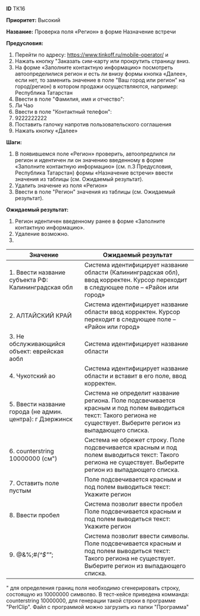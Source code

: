 **ID**		ТК16

**Приоритет:**	Высокий

**Название:** 	Проверка поля «Регион» в форме Назначение встречи

**Предусловия:**

1.	Перейти по адресу: https://www.tinkoff.ru/mobile-operator/ и 
2.	Нажать кнопку "Заказать сим-карту или прокрутить страницу вниз.
3.	На форме «Заполните контактную информацию» посмотреть автоопределилися регион и есть ли внизу формы кнопка «Далее», если нет, то заменить значение в поле "Ваш город или регион" на город(регион) в котором продажи осуществляются, например: Республика Татарстан
4.	Ввести в поле "Фамилия, имя и отчество": 
5.	Ли Чао
6.	Ввести в поле "Контактный телефон": 
7.	9222222222
8.	Поставить галочку напротив пользовательского соглашения 
9.	Нажать кнопку «Далее»

**Шаги:**

1.	В появившемся поле «Регион» проверить, автоопредлился ли регион и идентичен ли он значению введенному в форме «Заполните контактную информацию» (см. п.3 Предусловия, Республика Татарстан)  формы «Назначение встречи» ввести значения из таблицы (см. Ожидаемый результат).
2.	Удалить значение из поля «Регион»
3.	Ввести в поле "Регион" значения из таблицы (см. Ожидаемый результат).

**Ожидаемый результат:**

1.	Регион идентичен введенному ранее в форме «Заполните контактную информацию».
2.	Удаление возможно.
3.	

|    Значение                                                     |    Ожидаемый результат                                                                                                                                                               |
|-----------------------------------------------------------------|--------------------------------------------------------------------------------------------------------------------------------------------------------------------------------------|
|    1. Ввести название субъекта РФ:    Калининградская обл          |    Система идентифицирует название области (Калининградская   обл), ввод корректен.   Курсор переходит в следующее поле – «Район или   город»                                        |
|    2. АЛТАЙСКИЙ КРАЙ                                               |    Система идентифицирует название области ввод корректен.   Курсор переходит в следующее поле – «Район или   город»                                                                 |
|   3. Не обслуживающийся объект:   еврейская аобл                  |    Система идентифицирует название области                                                                                                                                           |
|   4. Чукотский ао                                                 |    Система идентифицирует название области и вставит в   его поле, ввод корректен.                                                                                                   |
|   5. Ввести название города (не админ. центра):    г Дзержинск    |    Система не определит название региона.    Поле подсвечивается красным и под полем выводиться   текст: Такого региона не существует. Выберите регион из выпадающего списка.        |
|    6. counterstring 10000000   (см")                                     |    Система не обрежет строку.   Поле подсвечивается красным и под полем выводиться   текст: Такого региона не существует. Выберите регион из выпадающего списка.                     |
|   7. Оставить поле пустым                                         |    Поле подсвечивается красным и под полем выводиться   текст: Укажите регион                                                                                                        |
|   8.  Ввести пробел                                                |    Система позволит ввести пробел    Поле подсвечивается красным и под полем выводиться   текст: Укажите регион                                                                      |
|    9. @&%;#*(^$""*;                                              |    Система позволит ввести символы.   Поле подсвечивается красным и под полем выводиться   текст: Такого региона не существует. Выберите регион из выпадающего списка.               |


" для определения границ поля необходимо сгенерировать строку, состоящую из 10000000 символво. В тест-кейсе приведена комманда: counterstring 10000000, для генерации такой строки в программе "PerlClip". Файл с программой можно загрузить из папки "Программа"
